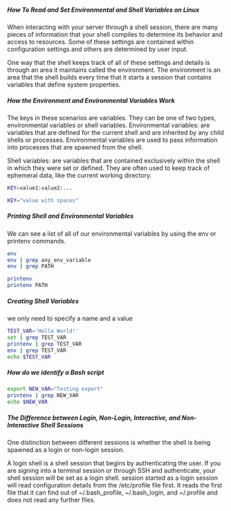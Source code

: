 ##### How To Read and Set Environmental and Shell Variables on Linux
When interacting with your server through a shell session, there are many pieces of information that your shell compiles to determine its behavior and access to resources. Some of these settings are contained within configuration settings and others are determined by user input.
 
One way that the shell keeps track of all of these settings and details is through an area it maintains called the environment. The environment is an area that the shell builds every time that it starts a session that contains variables that define system properties.

##### How the Environment and Environmental Variables Work

The keys in these scenarios are variables. They can be one of two types, environmental variables or shell variables.
Environmental variables:
are variables that are defined for the current shell and are inherited by any child shells or processes.
Environmental variables are used to pass information into processes that are spawned from the shell.

Shell variables:
are variables that are contained exclusively within the shell in which they were set or defined.
They are often used to keep track of ephemeral data, like the current working directory.

``````sh
KEY=value1:value2:...

KEY="value with spaces"

``````
##### Printing Shell and Environmental Variables
We can see a list of all of our environmental variables by using the env or printenv commands.
``````sh
env
env | grep any_env_variable
env | grep PATH

printenv
printenv PATH

``````
##### Creating Shell Variables
we only need to specify a name and a value

``````sh
TEST_VAR='Hello World!'
set | grep TEST_VAR
printenv | grep TEST_VAR
env | grep TEST_VAR
echo $TEST_VAR

``````
##### How do we identify a Bash script
``````sh
export NEW_VAR="Testing export"
printenv | grep NEW_VAR
echo $NEW_VAR

``````
##### The Difference between Login, Non-Login, Interactive, and Non-Interactive Shell Sessions
One distinction between different sessions is whether the shell is being spawned as a login or non-login session.

A login shell is a shell session that begins by authenticating the user. If you are signing into a terminal session or through SSH and authenticate, your shell session will be set as a login shell.
 session started as a login session will read configuration details from the /etc/profile file first.
 It reads the first file that it can find out of ~/.bash_profile, ~/.bash_login, and ~/.profile and does not read any further files.
 
``````sh


``````
